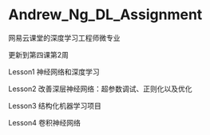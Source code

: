 ﻿# Andrew_Ng_DL_Assignment

网易云课堂的深度学习工程师微专业


更新到第四课第2周

Lesson1 神经网络和深度学习

Lesson2 改善深层神经网络：超参数调试、正则化以及优化

Lesson3 结构化机器学习项目

Lesson4 卷积神经网络

